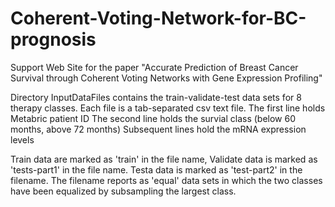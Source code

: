 # Coherent-Voting-Network-for-BC-prognosis
Support Web Site for the paper "Accurate Prediction of Breast Cancer Survival through Coherent Voting Networks with Gene Expression Profiling"

Directory InputDataFiles contains the train-validate-test data sets for 8 therapy classes.
Each file is a tab-separated csv text file.
The first line holds Metabric patient ID
The second line holds the survial class (below 60 months, above 72 months)
Subsequent lines hold the mRNA expression levels

Train data are marked as 'train' in the file name,
Validate data is marked as 'tests-part1' in the file name.
Testa data is marked as 'test-part2' in the filename.
The filename reports as 'equal' data sets in which the two classes have been equalized by subsampling the largest class.
